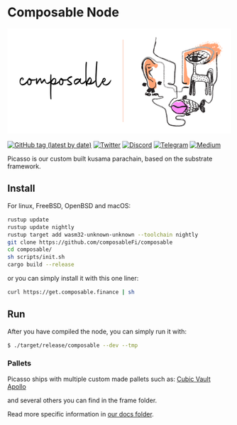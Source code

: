 
<p align="center">

# Composable Node     
  <img alt="Composable Finance" title="Composable Finance" src="composable.png">
</p>


[![GitHub tag (latest by date)](https://img.shields.io/github/v/tag/composablefi/composable)](https://github.com/composablefi/composable/tags) [![Twitter](https://img.shields.io/badge/Twitter-gray?logo=twitter)](https://twitter.com/ComposableFin) [![Discord](https://img.shields.io/badge/Discord-gray?logo=discord)](https://discord.gg/pFZn2GCn65) [![Telegram](https://img.shields.io/badge/Telegram-gray?logo=telegram)](https://t.me/ComposableFinanceAnnouncements) [![Medium](https://img.shields.io/badge/Medium-gray?logo=medium)](https://composablefi.medium.com/)


Picasso is our custom built kusama parachain, based on the substrate framework.




## Install   

For linux, FreeBSD, OpenBSD and macOS:

```sh
rustup update
rustup update nightly
rustup target add wasm32-unknown-unknown --toolchain nightly
git clone https://github.com/composableFi/composable
cd composable/
sh scripts/init.sh
cargo build --release
```   

or you can simply install it with this one liner:    

```sh
curl https://get.composable.finance | sh
```     


## Run  
After you have compiled the node, you can simply run it with: 

```sh
$ ./target/release/composable --dev --tmp
```


### Pallets
Picasso ships with multiple custom made pallets such as:
[Cubic Vault](frame/vault/README.md)    
[Apollo](frame/oracle/README.md)

and several others you can find in the frame folder.



Read more specific information in [our docs folder](docs/).
